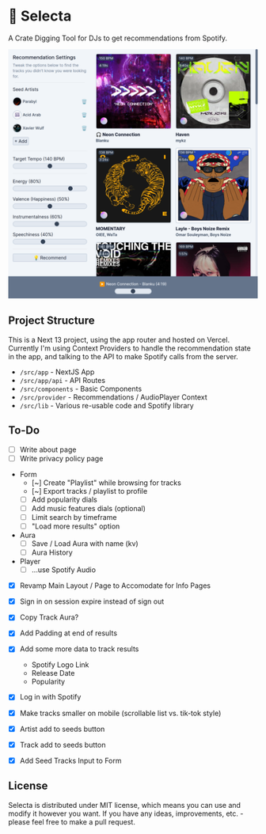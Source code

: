 # 💽 Selecta

A Crate Digging Tool for DJs to get recommendations from Spotify.

![App Preview](./public/selecta.png)

## Project Structure

This is a Next 13 project, using the app router and hosted on Vercel. Currently I'm using Context Providers to handle the recommendation state in the app, and talking to the API to make Spotify calls from the server.

- `/src/app` - NextJS App
- `/src/app/api` - API Routes
- `/src/components` - Basic Components
- `/src/provider` - Recommendations / AudioPlayer Context
- `/src/lib` - Various re-usable code and Spotify library

## To-Do

- [ ] Write about page
- [ ] Write privacy policy page

- Form
    - [~] Create "Playlist" while browsing for tracks
    - [~] Export tracks / playlist to profile
    - [ ] Add popularity dials
    - [ ] Add music features dials (optional)
    - [ ] Limit search by timeframe
    - [ ] "Load more results" option

- Aura
   - [ ] Save / Load Aura with name (kv)
   - [ ] Aura History

- Player
    - [ ] ...use Spotify Audio

- [X] Revamp Main Layout / Page to Accomodate for Info Pages
- [X] Sign in on session expire instead of sign out
- [X] Copy Track Aura?
- [X] Add Padding at end of results
- [X] Add some more data to track results
    - Spotify Logo Link
    - Release Date
    - Popularity
- [X] Log in with Spotify
- [X] Make tracks smaller on mobile (scrollable list vs. tik-tok style)
- [X] Artist add to seeds button
- [X] Track add to seeds button
- [X] Add Seed Tracks Input to Form


## License

Selecta is distributed under MIT license, which means you can use and modify it however you want. If you have any ideas, improvements, etc. - please feel free to make a pull request.


